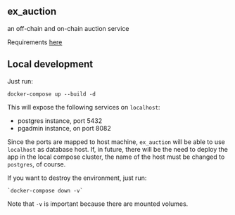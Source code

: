ex_auction
----------


an off-chain and on-chain auction service

Requirements [here](REQUIREMENTS.md)

## Local development

Just run:

    docker-compose up --build -d

This will expose the following services on `localhost`:

- postgres instance, port 5432
- pgadmin instance, on port 8082

Since the ports are mapped to host machine, `ex_auction` will be able to use `localhost` as database host. If, in future, there will be the need to deploy the app in the local compose cluster, the name of the host must be changed to `postgres`, of course.

If you want to destroy the environment, just run:

    `docker-compose down -v`

Note that `-v` is important because there are mounted volumes.
